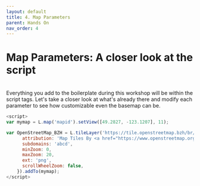 ```yaml
---
layout: default
title: 4. Map Parameters 
parent: Hands On
nav_order: 4
---
```


# Map Parameters: A closer look at the script
<br>
Everything you add to the boilerplate during this workshop will be within the script tags. Let's take a closer look at what's already there and modify each parameter to see how customizable even the basemap can be. 

```js
<script>
var mymap = L.map('mapid').setView([49.2827, -123.1207], 11);

var OpenStreetMap_BZH = L.tileLayer('https://tile.openstreetmap.bzh/br/{z}/{x}/{y}.png', {
      attribution: 'Map Tiles By <a href="https://www.openstreetmap.org/copyright">OpenStreetMap</a> contributors, Tiles courtesy of <a href="http://www.openstreetmap.bzh/" target="_blank">Breton OpenStreetMap Team</a>',
      subdomains: 'abcd',
      minZoom: 0,
      maxZoom: 20,
      ext: 'png',
      scrollWheelZoom: false,
    }).addTo(mymap);
</script>
```
